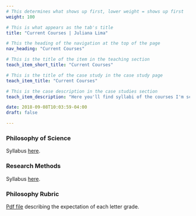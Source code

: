 ```yaml
---
# This determines what shows up first, lower weight = shows up first
weight: 100

# This is what appears as the tab's title
title: "Current Courses | Juliana Lima"

# This the heading of the navigation at the top of the page
nav_heading: "Current Courses"

# This is the title of the item in the teaching section
teach_item_short_title: "Current Courses"

# This is the title of the case study in the case study page
teach_item_title: "Current Courses"

# This is the case description in the case studies section
teach_item_description: "Here you'll find syllabi of the courses I'm scheduled to teach in Monsoon 2023 at Azim Premji University, and the rubric used to grade papers/presentations."

date: 2018-09-08T10:03:59-04:00
draft: false

---
```


<h3>Philosophy of Science</h3>
Syllabus 
<a href='{{< getlink "teaching/current/phil_sci_m23_syllabus.pdf" >}}' target="blank">here</a>. 

<h3>Research Methods</h3>
Syllabus <a href='{{< getlink "teaching/current/res_meth_m23_syllabus.pdf">}}' target="blank">here</a>. 

<h3> Philosophy Rubric </h3>

<a href='{{< getlink "teaching/current/philosophy_rubric.pdf" >}}' target="blank">Pdf file</a> describing the expectation of each letter grade.

